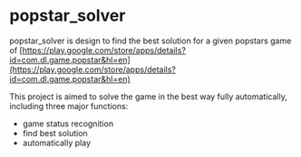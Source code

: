 # popstar_solver
popstar_solver is design to find the best solution for a given popstars game of [https://play.google.com/store/apps/details?id=com.dl.game.popstar&hl=en](https://play.google.com/store/apps/details?id=com.dl.game.popstar&hl=en)

This project is aimed to solve the game in the best way fully automatically, including three major functions:

* game status recognition
* find best solution
* automatically play
